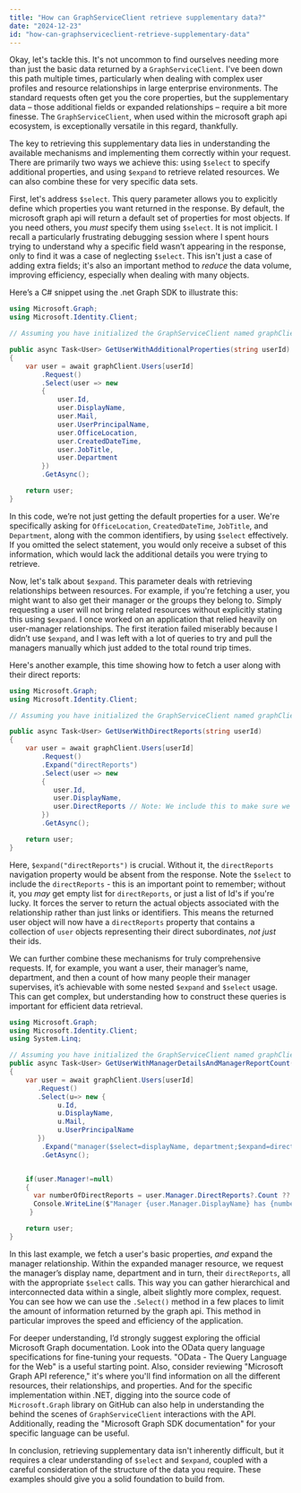 ```yaml
---
title: "How can GraphServiceClient retrieve supplementary data?"
date: "2024-12-23"
id: "how-can-graphserviceclient-retrieve-supplementary-data"
---
```


Okay, let's tackle this. It's not uncommon to find ourselves needing more than just the basic data returned by a `GraphServiceClient`. I've been down this path multiple times, particularly when dealing with complex user profiles and resource relationships in large enterprise environments. The standard requests often get you the core properties, but the supplementary data – those additional fields or expanded relationships – require a bit more finesse. The `GraphServiceClient`, when used within the microsoft graph api ecosystem, is exceptionally versatile in this regard, thankfully.

The key to retrieving this supplementary data lies in understanding the available mechanisms and implementing them correctly within your request. There are primarily two ways we achieve this: using `$select` to specify additional properties, and using `$expand` to retrieve related resources. We can also combine these for very specific data sets.

First, let's address `$select`. This query parameter allows you to explicitly define which properties you want returned in the response. By default, the microsoft graph api will return a default set of properties for most objects. If you need others, you *must* specify them using `$select`. It is not implicit. I recall a particularly frustrating debugging session where I spent hours trying to understand why a specific field wasn’t appearing in the response, only to find it was a case of neglecting `$select`. This isn't just a case of adding extra fields; it's also an important method to *reduce* the data volume, improving efficiency, especially when dealing with many objects.

Here’s a C# snippet using the .net Graph SDK to illustrate this:

```csharp
using Microsoft.Graph;
using Microsoft.Identity.Client;

// Assuming you have initialized the GraphServiceClient named graphClient

public async Task<User> GetUserWithAdditionalProperties(string userId)
{
    var user = await graphClient.Users[userId]
        .Request()
        .Select(user => new
        {
            user.Id,
            user.DisplayName,
            user.Mail,
            user.UserPrincipalName,
            user.OfficeLocation,
            user.CreatedDateTime,
            user.JobTitle,
            user.Department
        })
        .GetAsync();

    return user;
}
```

In this code, we’re not just getting the default properties for a user. We're specifically asking for `OfficeLocation`, `CreatedDateTime`, `JobTitle`, and `Department`, along with the common identifiers, by using `$select` effectively. If you omitted the select statement, you would only receive a subset of this information, which would lack the additional details you were trying to retrieve.

Now, let's talk about `$expand`. This parameter deals with retrieving relationships between resources. For example, if you're fetching a user, you might want to also get their manager or the groups they belong to. Simply requesting a user will not bring related resources without explicitly stating this using `$expand`. I once worked on an application that relied heavily on user-manager relationships. The first iteration failed miserably because I didn’t use `$expand`, and I was left with a lot of queries to try and pull the managers manually which just added to the total round trip times.

Here's another example, this time showing how to fetch a user along with their direct reports:

```csharp
using Microsoft.Graph;
using Microsoft.Identity.Client;

// Assuming you have initialized the GraphServiceClient named graphClient

public async Task<User> GetUserWithDirectReports(string userId)
{
    var user = await graphClient.Users[userId]
        .Request()
        .Expand("directReports")
        .Select(user => new
        {
           user.Id,
           user.DisplayName,
           user.DirectReports // Note: We include this to make sure we don't get a default list of a 'user'
        })
        .GetAsync();

    return user;
}
```

Here, `$expand("directReports")` is crucial. Without it, the `directReports` navigation property would be absent from the response. Note the `$select` to include the `directReports` - this is an important point to remember; without it, you *may* get empty list for `directReports`, or just a list of Id's if you're lucky. It forces the server to return the actual objects associated with the relationship rather than just links or identifiers. This means the returned user object will now have a `directReports` property that contains a collection of `user` objects representing their direct subordinates, *not just* their ids.

We can further combine these mechanisms for truly comprehensive requests. If, for example, you want a user, their manager’s name, department, and then a count of how many people their manager supervises, it’s achievable with some nested `$expand` and `$select` usage. This can get complex, but understanding how to construct these queries is important for efficient data retrieval.

```csharp
using Microsoft.Graph;
using Microsoft.Identity.Client;
using System.Linq;

// Assuming you have initialized the GraphServiceClient named graphClient
public async Task<User> GetUserWithManagerDetailsAndManagerReportCount(string userId)
{
    var user = await graphClient.Users[userId]
       .Request()
       .Select(u=> new {
            u.Id,
            u.DisplayName,
            u.Mail,
            u.UserPrincipalName
       })
        .Expand("manager($select=displayName, department;$expand=directReports($select=id))")
        .GetAsync();


    if(user.Manager!=null)
    {
      var numberOfDirectReports = user.Manager.DirectReports?.Count ?? 0;
      Console.WriteLine($"Manager {user.Manager.DisplayName} has {numberOfDirectReports} direct reports in department {user.Manager.Department}");
     }

    return user;
}

```
In this last example, we fetch a user's basic properties, *and* expand the manager relationship. Within the expanded manager resource, we request the manager’s display name, department and in turn, their `directReports`, all with the appropriate `$select` calls. This way you can gather hierarchical and interconnected data within a single, albeit slightly more complex, request. You can see how we can use the `.Select()` method in a few places to limit the amount of information returned by the graph api. This method in particular improves the speed and efficiency of the application.

For deeper understanding, I’d strongly suggest exploring the official Microsoft Graph documentation. Look into the OData query language specifications for fine-tuning your requests. "OData - The Query Language for the Web" is a useful starting point. Also, consider reviewing "Microsoft Graph API reference," it's where you'll find information on all the different resources, their relationships, and properties. And for the specific implementation within .NET, digging into the source code of `Microsoft.Graph` library on GitHub can also help in understanding the behind the scenes of `GraphServiceClient` interactions with the API. Additionally, reading the "Microsoft Graph SDK documentation" for your specific language can be useful.

In conclusion, retrieving supplementary data isn't inherently difficult, but it requires a clear understanding of `$select` and `$expand`, coupled with a careful consideration of the structure of the data you require. These examples should give you a solid foundation to build from.
